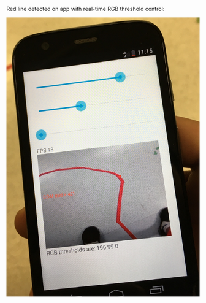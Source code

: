 Red line detected on app with real-time RGB threshold control:

![mycam](https://github.com/tanay-bits/tanayChoudhary_ME433_2016/blob/master/HW12/AndroidCamera.jpeg)